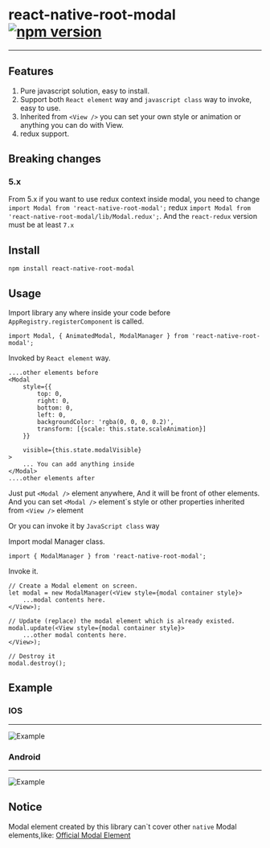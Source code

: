 # react-native-root-modal [![npm version](https://badge.fury.io/js/react-native-root-modal.svg)](http://badge.fury.io/js/react-native-root-modal)

------------------------

## Features
1. Pure javascript solution, easy to install.
2. Support both `React element` way and `javascript class` way to invoke, easy to use.
3. Inherited from `<View />` you can set your own style or animation or anything you can do with View.
4. redux support.

## Breaking changes

### 5.x
From 5.x if you want to use redux context inside modal, you need to change `import Modal from 'react-native-root-modal';` redux `import Modal from 'react-native-root-modal/lib/Modal.redux';`. And the `react-redux` version must be at least `7.x`

## Install

`npm install react-native-root-modal`

## Usage

Import library any where inside your code before `AppRegistry.registerComponent` is called.

```
import Modal, { AnimatedModal, ModalManager } from 'react-native-root-modal';
```

Invoked by `React element` way.

```
....other elements before
<Modal
    style={{
        top: 0,
        right: 0,
        bottom: 0,
        left: 0,
        backgroundColor: 'rgba(0, 0, 0, 0.2)',
        transform: [{scale: this.state.scaleAnimation}]
    }}

    visible={this.state.modalVisible}
>
    ... You can add anything inside
</Modal>
....other elements after

```

Just put `<Modal />` element anywhere, And it will be front of other elements.
And you can set `<Modal />` element\`s style or other properties inherited from `<View />` element


Or you can invoke it by `JavaScript class` way

Import modal Manager class.
```
import { ModalManager } from 'react-native-root-modal';

```

Invoke it.
```
// Create a Modal element on screen.
let modal = new ModalManager(<View style={modal container style}>
    ...modal contents here.
</View>);

// Update (replace) the modal element which is already existed.
modal.update(<View style={modal container style}>
    ...other modal contents here.
</View>);

// Destroy it
modal.destroy();
```

## Example

### IOS
----
![Example](./Example/screenShoot.ios.gif)

### Android
----
![Example](./Example/screenShoot.android.gif)
## Notice

Modal element created by this library can\`t cover other `native` Modal elements,like: [Official Modal Element](http://facebook.github.io/react-native/docs/modal.html#content)
